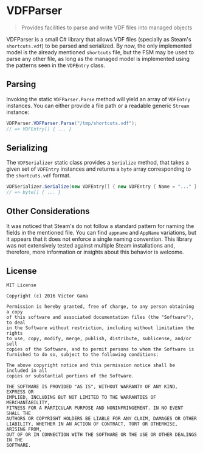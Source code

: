 # VDFParser
> Provides facilities to parse and write VDF files into managed objects

VDFParser is a small C# library that allows VDF files (specially as Steam's `shortcuts.vdf`) to be parsed and serialized. By now, the only implemented model is the already mentioned `shortcuts` file, but the FSM may be used to parse any other file, as long as the managed model is implemented using the patterns seen in the `VDFEntry` class.

## Parsing

Invoking the static `VDFParser.Parse` method will yield an array of `VDFEntry` instances. You can either provide a file path or a readable generic `Stream` instance:

```C#
VDFParser.VDFParser.Parse("/tmp/shortcuts.vdf");
// => VDFEntry[] { ... }
```

## Serializing

The `VDFSerializer` static class provides a `Serialize` method, that takes a given set of `VDFEntry` instances and returns a `byte` array corresponding to the `shortcuts.vdf` format.

```C#
VDFSerializer.Serialize(new VDFEntry[] { new VDFEntry { Name = "..." } });
// => byte[] { ... }
```

## Other Considerations
It was noticed that Steam's do not follow a standard pattern for naming the fields in the mentioned file. You can find `appname` and `AppName` variations, but it appears that it does not enforce a single naming convention. This library was not extensively tested against multiple Steam installations and, therefore, more information or insights about this behavior is welcome.

## License
```
MIT License

Copyright (c) 2016 Victor Gama

Permission is hereby granted, free of charge, to any person obtaining a copy
of this software and associated documentation files (the "Software"), to deal
in the Software without restriction, including without limitation the rights
to use, copy, modify, merge, publish, distribute, sublicense, and/or sell
copies of the Software, and to permit persons to whom the Software is
furnished to do so, subject to the following conditions:

The above copyright notice and this permission notice shall be included in all
copies or substantial portions of the Software.

THE SOFTWARE IS PROVIDED "AS IS", WITHOUT WARRANTY OF ANY KIND, EXPRESS OR
IMPLIED, INCLUDING BUT NOT LIMITED TO THE WARRANTIES OF MERCHANTABILITY,
FITNESS FOR A PARTICULAR PURPOSE AND NONINFRINGEMENT. IN NO EVENT SHALL THE
AUTHORS OR COPYRIGHT HOLDERS BE LIABLE FOR ANY CLAIM, DAMAGES OR OTHER
LIABILITY, WHETHER IN AN ACTION OF CONTRACT, TORT OR OTHERWISE, ARISING FROM,
OUT OF OR IN CONNECTION WITH THE SOFTWARE OR THE USE OR OTHER DEALINGS IN THE
SOFTWARE.
```
